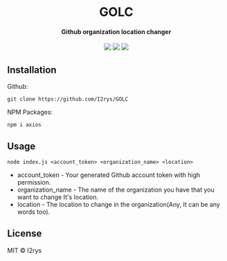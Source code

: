 <h1 align="center">GOLC</h1>
<h4 align="center">Github organization location changer</h4>
<p align="center">
	<a href="https://github.com/I2rys/GOLC/blob/main/LICENSE"><img src="https://img.shields.io/github/license/I2rys/GOLC?style=flat-square"></img></a>
	<a href="https://github.com/I2rys/GOLC/issues"><img src="https://img.shields.io/github/issues/I2rys/GOLC.svg"></img></a>
	<a href="https://nodejs.org/"><img src="https://img.shields.io/badge/-Nodejs-green?style=flat-square&logo=Node.js"></img></a>
</p>


## Installation
Github:

    git clone https://github.com/I2rys/GOLC
    
NPM Packages:
```
npm i axios
```

## Usage

    node index.js <account_token> <organization_name> <location>
    
+ account_token - Your generated Github account token with high permission.
+ organization_name - The name of the organization you have that you want to change It's location.
+ location - The location to change in the organization(Any, It can be any words too).

## License
MIT © I2rys